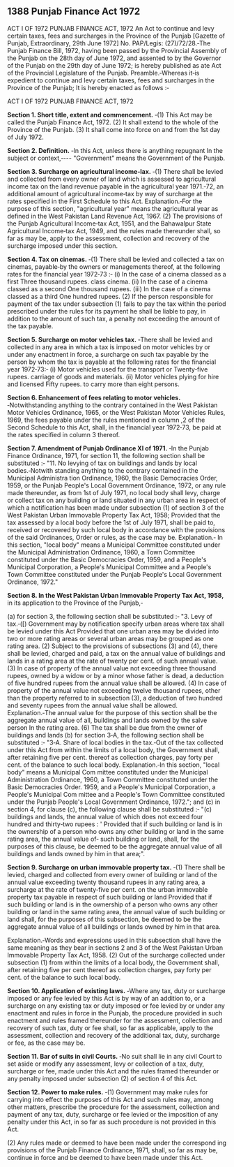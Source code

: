 ## 1388 Punjab Finance Act 1972
 
ACT I OF 1972 PUNJAB FINANCE ACT, 1972
An Act to continue and levy certain taxes, fees and surcharges in the Province of the Punjab
[Gazette of Punjab, Extraordinary, 29th June 1972]
No. PAP/Legis: (27)/72/28.‑The Punjab Finance Bill, 1972, having been passed by the Provincial Assembly of the Punjab on the 28th day of June 1972, and assented to by the Governor of the Punjab on the 29th day of June 1972; is hereby published as ate Act of the Provincial Legislature of the Punjab.
Preamble.‑Whereas it‑is expedient to continue and levy certain taxes, fees and surcharges in the Province of the Punjab; It is hereby enacted as follows :‑


ACT I OF 1972
PUNJAB FINANCE ACT, 1972

**Section 1. Short title, extent and commencement.**
‑(1) This Act may be called the Punjab Finance Act, 1972.
   (2) It shall extend to the whole of the Province of the Punjab.
   (3) It shall come into force on and from the 1st day of July 1972.

 
**Section 2. Definition.**
‑In this Act, unless there is anything repugnant In the subject or context,‑---
   "Government" means the Government of the Punjab.

 
**Section 3. Surcharge on agricultural income‑lax.**
‑(1) There shall be levied and collected from every owner of land which is assessed to agricultural income tax on the land revenue payable in the agricultural year 1971.‑72, an additional amount of agricultural income‑tax by way of surcharge at the rates specified in the First Schedule to this Act.
   Explanation.‑For the purpose of this section, "agricultural year" means the agricultural year as defined in the West Pakistan Land Revenue Act, 1967.
   (2) The provisions of the Punjab Agricultural Income‑tax Act, 1951, and the Bahawalpur State Agricultural Income‑tax Act, 1949, and the rules made thereunder shall, so far as may be, apply to the assessment, collection and recovery of the surcharge imposed under this section.

 
**Section 4. Tax on cinemas.**
‑(1) There shall be levied and collected a tax on cinemas, payable‑by the owners or managements thereof, at the following rates for the financial year 1972‑73 :‑
   (i) In the case of a cinema classed as a first Three thousand rupees.
   class cinema.
   (ii) In the case of a cinema classed as a second One thousand rupees.
   (iii) In the case of a cinema classed as a third One hundred rupees.
   (2) If the person responsible for payment of the tax under subsection (1) fails to pay the tax within the period prescribed under the rules for its payment he shall be liable to pay, in addition to the amount of such tax, a penalty not exceeding the amount of the tax payable.

 
**Section 5. Surcharge on motor vehicles tax.**
‑There shall be levied and collected in any area in which a tax is imposed on motor vehicles by or under any enactment in force, a surcharge on such tax payable by the person by whom the tax is payable at the following rates for the financial year 1972‑73:‑
   (i) Motor vehicles used for the transport or Twenty‑five rupees. carriage of goods and materials.
   (ii) Motor vehicles plying for hire and licensed Fifty rupees. to carry more than eight persons.

 
**Section 6. Enhancement of fees relating to motor vehicles.**
‑Notwithstanding anything to the contrary contained in the West Pakistan Motor Vehicles Ordinance, 1965, or the West Pakistan Motor Vehicles Rules, 1969, the fees payable under the rules mentioned in column ,2 of the Second Schedule to this Act, shall, in the financial year 1972‑73, be paid at the rates specified in column 3 thereof.

 
**Section 7. Amendment of Punjab Ordinance XI of 1971.**
‑In the Punjab Finance Ordinance, 1971, for section 11, the following section shall be substituted :‑
   "11. No levying of tax on buildings and lands by local bodies.‑Notwith standing anything to the contrary contained in the Municipal Administra tion Ordinance, 1960, the Basic Democracies Order, 1959, or the Punjab People's Local Government Ordinance, 1972, or any rule made thereunder, as from 1st of July 1971, no local body shall levy, charge or collect tax on any building or land situated in any urban area in respect of which a notification has been made under subsection (1) of section 3 of the West Pakistan Urban Immovable Property Tax Act, 1958;
   Provided that the tax assessed by a local body before the 1st of July 1971, shall be paid to, received or recovered by such local body in accordance with the provisions of the said Ordinances, Order or rules, as the case may be.
   Explanation.‑ In this section, "local body" means a Municipal Committee constituted under the Municipal Administration Ordinance, 1960, a Town Committee constituted under the Basic Democracies Order, 1959, and a People's Municipal Corporation, a People's Municipal Committee and a People's Town Committee constituted under the Punjab People's Local Government Ordinance, 1972."

 

**Section 8. In the West Pakistan Urban Immovable Property Tax Act, 1958,**
     in its application to the Province of the Punjab,‑

(a) for section 3, the following section shall be substituted :‑
"3. Levy of tax.‑([) Government may by notification specify urban areas where tax shall be levied under this Act Provided that one urban area may be divided into two or more rating areas or several urban areas may be grouped as one rating area.
(2) Subject to the provisions of subsections (3) and (4), there shall be levied, charged and paid, a tax on the annual value of buildings and lands in a rating area at the rate of twenty per cent. of such annual value.
(3) In case of property of the annual value not exceeding three thousand rupees, owned by a widow or by a minor whose father is dead, a deduction of five hundred rupees from the annual value shall be allowed.
(4) In case of property of the annual value not exceeding twelve thousand rupees, other than the property referred to in subsection (3), a deduction of two hundred and seventy rupees from the annual value shall be allowed.
Explanation.‑The annual value for the purpose of this section shall be the aggregate annual value of all, buildings and lands owned by the salve person In the rating area.
(6) The tax shall be due from the owner of buildings and lands
(b) for section 3‑A, the following section shall be substituted :‑
"3‑A. Share of local bodies in the tax.‑Out of the tax collected under this Act from within the limits of a local body, the Government shall, after retaining five per cent. thereof as collection charges, pay forty per cent. of the balance to such local body.
Explanation.‑In this section, "local body" means a Municipal Com mittee constituted under the Municipal Administration Ordinance, 1960, a Town Committee constituted under the Basic Democracies Order. 1959, and a People's Municipal Corporation, a People's Municipal Com mittee and a People's Town Committee constituted under the Punjab People's Local Government Ordinance, 1972."; and
(c) in section 4, for clause (c), the following clause shall be substituted :‑
"(c) buildings and lands, the annual value of which does not exceed four hundred and thirty‑two rupees : '
Provided that if such building or land is in the ownership of a person who owns any other building or land in the same rating area, the annual value of‑ such building or land, shall, for the purposes of this clause, be deemed to be the aggregate annual value of all buildings and lands owned by him in that area;".

 

**Section 9. Surcharge on urban immovable property tax.**
    ‑(1) There shall be levied, charged and collected from every owner of building or land of the annual value exceeding twenty thousand rupees in any rating area, a surcharge at the rate of twenty‑five per cent. on the urban immovable property tax payable in respect of such building or land Provided that if such building or land is in the ownership of a person who owns any other building or land in the same rating area, the annual value of such building or land shall, for the purposes of this subsection, be deemed to be the aggregate annual value of all buildings or lands owned by him in that area.

Explanation.‑Words and expressions used in this subsection shall have the same meaning as they bear in sections 2 and 3 of the West Pakistan Urban Immovable Property Tax Act, 1958.
(2) Out of the surcharge collected under subsection (1) from within the limits of a local body, the Government shall, after retaining five per cent thereof as collection charges, pay forty per cent. of the balance to such local body.

 

**Section 10. Application of existing laws.**
    ‑Where any tax, duty or surcharge imposed or any fee levied by this Act is by way of an addition to, or a surcharge on any existing tax or duty imposed or fee levied by or under any enactment and rules in force in the Punjab, the procedure provided in such enactment and rules framed thereunder for the assessment, collection and recovery of such tax, duty or fee shall, so far as applicable, apply to the assessment, collection and recovery of the additional tax, duty, surcharge or fee, as the case may be.

 

**Section 11. Bar of suits in civil Courts.**
    ‑No suit shall lie in any civil Court to set aside or modify any assessment, levy or collection of a tax, duty, surcharge or fee, made under this Act and the rules framed thereunder or any penalty imposed under subsection (2) of section 4 of this Act.

 


**Section 12. Power to make rules.**
      ‑(1) Government may make rules for carrying into effect the purposes of this Act and such rules may, among other matters, prescribe the procedure for the assessment, collection and payment of any tax, duty, surcharge or fee levied or the imposition of any penalty under this Act, in so far as such procedure is not provided in this Act.

(2) Any rules made or deemed to have been made under the correspond ing provisions of the Punjab Finance Ordinance, 1971, shall, so far as may be, continue in force and be deemed to have been made under this Act.

